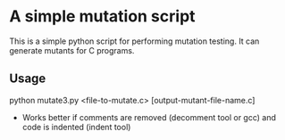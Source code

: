 A simple mutation script
==========================
This is a simple python script for performing mutation testing. It can generate mutants for C programs.

Usage
------------
python mutate3.py <file-to-mutate.c> [output-mutant-file-name.c]

* Works better if comments are removed (decomment tool or gcc) and code is indented (indent tool)
